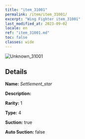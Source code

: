 ```yaml
---
title: "item_31001"
permalink: /item/item_31001/
excerpt: "Wing Fighter item_31001"
last_modified_at: 2023-09-02
locale: en
ref: "item_31001.md"
toc: false
classes: wide
---
```



 ![Unknown_31001](/images/item/Settlement_star_p.png)



## Details

 **Name:** *Settlement_star* 

 **Description:** 

 **Rarity:** 1 

 **Type:** 4 

 **Suction:** true 

 **Auto Suction:** false 



